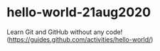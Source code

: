 # hello-world-21aug2020
Learn Git and GitHub without any code! (https://guides.github.com/activities/hello-world/)
